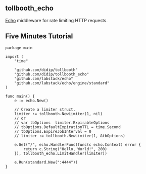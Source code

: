 ## tollbooth_echo

[Echo](https://github.com/webx-top/echo) middleware for rate limiting HTTP requests.


## Five Minutes Tutorial

```
package main

import (
	"time"

	"github.com/didip/tollbooth"
	"github.com/didip/tollbooth_echo"
	"github.com/labstack/echo"
	"github.com/labstack/echo/engine/standard"
)

func main() {
	e := echo.New()

	// Create a limiter struct.
	limiter := tollbooth.NewLimiter(1, nil)
	// or
	// var tbOptions  limiter.ExpirableOptions
	// tbOptions.DefaultExpirationTTL = time.Second
	// tbOptions.ExpireJobInterval = 0
	// limiter := tollbooth.NewLimiter(1, &tbOptions)

	e.Get("/", echo.HandlerFunc(func(c echo.Context) error {
		return c.String("Hello, World!", 200)
	}), tollbooth_echo.LimitHandler(limiter))

	e.Run(standard.New(":4444"))
}

```